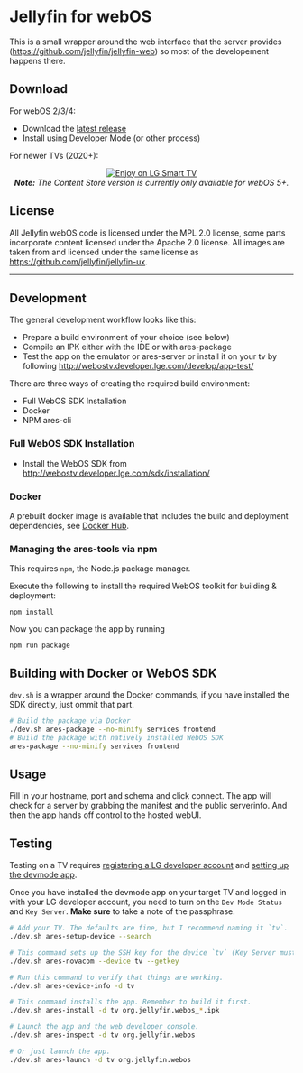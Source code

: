 
# Jellyfin for webOS
This is a small wrapper around the web interface that the server provides (https://github.com/jellyfin/jellyfin-web) so most of the developement happens there.


## Download

For webOS 2/3/4:
* Download the [latest release](https://github.com/jellyfin/jellyfin-webos/releases/latest)
* Install using Developer Mode (or other process)

For newer TVs (2020+):
<p align="center">
<a href="https://us.lgappstv.com/main/tvapp/detail?appId=1030579"><img alt="Enjoy on LG Smart TV" src="https://repo.jellyfin.org/releases/other/lg-badge/LG_BADGE_greyborders_135x40.png"/></a>
<br/>
<em><strong>Note:</strong>  The Content Store version is currently only available for webOS 5+.</em>
</p>


## License
All Jellyfin webOS code is licensed under the MPL 2.0 license, some parts incorporate content licensed under the Apache 2.0 license. All images are taken from and licensed under the same license as https://github.com/jellyfin/jellyfin-ux.

---

## Development

The general development workflow looks like this:

- Prepare a build environment of your choice (see below)
- Compile an IPK either with the IDE or with ares-package
- Test the app on the emulator or ares-server or install it on your tv by following http://webostv.developer.lge.com/develop/app-test/

There are three ways of creating the required build environment:

- Full WebOS SDK Installation
- Docker
- NPM ares-cli

### Full WebOS SDK Installation

- Install the WebOS SDK from http://webostv.developer.lge.com/sdk/installation/

### Docker

A prebuilt docker image is available that includes the build and deployment dependencies, see [Docker Hub](https://ghcr.io/oddstr13/docker-tizen-webos-sdk).

### Managing the ares-tools via npm

This requires `npm`, the Node.js package manager.

Execute the following to install the required WebOS toolkit for building & deployment:

`npm install`

Now you can package the app by running

`npm run package`

## Building with Docker or WebOS SDK

`dev.sh` is a wrapper around the Docker commands, if you have installed the SDK directly, just ommit that part.

```sh
# Build the package via Docker
./dev.sh ares-package --no-minify services frontend
# Build the package with natively installed WebOS SDK
ares-package --no-minify services frontend
```

## Usage
Fill in your hostname, port and schema and click connect. The app will check for a server by grabbing the manifest and the public serverinfo.
And then the app hands off control to the hosted webUI.


## Testing
Testing on a TV requires [registering a LG developer account](https://webostv.developer.lge.com/develop/app-test/preparing-account/) and [setting up the devmode app](https://webostv.developer.lge.com/develop/app-test/using-devmode-app/).

Once you have installed the devmode app on your target TV and logged in with your LG developer account, you need to turn on the `Dev Mode Status` and `Key Server`.
**Make sure** to take a note of the passphrase.

```sh
# Add your TV. The defaults are fine, but I recommend naming it `tv`.
./dev.sh ares-setup-device --search

# This command sets up the SSH key for the device `tv` (Key Server must be running)
./dev.sh ares-novacom --device tv --getkey

# Run this command to verify that things are working.
./dev.sh ares-device-info -d tv

# This command installs the app. Remember to build it first.
./dev.sh ares-install -d tv org.jellyfin.webos_*.ipk

# Launch the app and the web developer console.
./dev.sh ares-inspect -d tv org.jellyfin.webos

# Or just launch the app.
./dev.sh ares-launch -d tv org.jellyfin.webos
```
